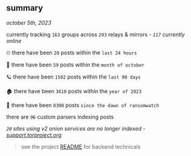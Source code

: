 
## summary
_october 5th, 2023_

currently tracking `163` groups across `293` relays & mirrors - _`117` currently online_

⏲ there have been `20` posts within the `last 24 hours`

🦈 there have been `59` posts within the `month of october`

🪐 there have been `1502` posts within the `last 90 days`

🏚 there have been `3610` posts within the `year of 2023`

🦕 there have been `8300` posts `since the dawn of ransomwatch`

there are `96` custom parsers indexing posts

_`20` sites using v2 onion services are no longer indexed - [support.torproject.org](https://support.torproject.org/onionservices/v2-deprecation/)_

> see the project [README](https://github.com/joshhighet/ransomwatch#ransomwatch--) for backend technicals
